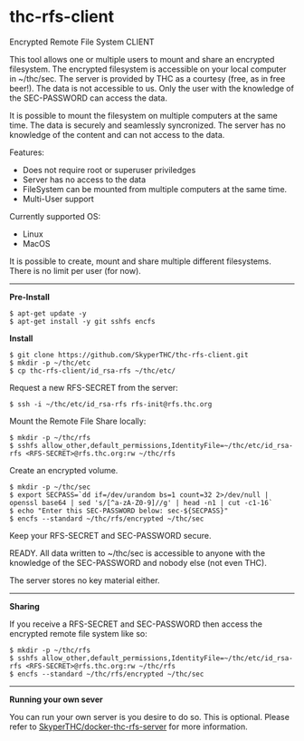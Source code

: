# thc-rfs-client
Encrypted Remote File System CLIENT

This tool allows one or multiple users to mount and share an encrypted filesystem. The encrypted filesystem is accessible on your local computer in ~/thc/sec. The server is provided by THC as a courtesy (free, as in free beer!). The data is not accessible to us. Only the user with the knowledge of the SEC-PASSWORD can access the data.

It is possible to mount the filesystem on multiple computers at the same time. The data is securely and seamlessly syncronized. The server has no knowledge of the content and can not access to the data.

Features:  
- Does not require root or superuser priviledges
- Server has no access to the data
- FileSystem can be mounted from multiple computers at the same time.
- Multi-User support

Currently supported OS:  
- Linux  
- MacOS  

It is possible to create, mount and share multiple different filesystems. There is no limit per user (for now). 

---
**Pre-Install**
```
$ apt-get update -y
$ apt-get install -y git sshfs encfs
```

**Install**
```
$ git clone https://github.com/SkyperTHC/thc-rfs-client.git
$ mkdir -p ~/thc/etc
$ cp thc-rfs-client/id_rsa-rfs ~/thc/etc/
```

Request a new RFS-SECRET from the server:
```
$ ssh -i ~/thc/etc/id_rsa-rfs rfs-init@rfs.thc.org
```

Mount the Remote File Share locally:
```
$ mkdir -p ~/thc/rfs
$ sshfs allow_other,default_permissions,IdentityFile=~/thc/etc/id_rsa-rfs <RFS-SECRET>@rfs.thc.org:rw ~/thc/rfs
```

Create an encrypted volume.
```
$ mkdir -p ~/thc/sec
$ export SECPASS=`dd if=/dev/urandom bs=1 count=32 2>/dev/null | openssl base64 | sed 's/[^a-zA-Z0-9]//g' | head -n1 | cut -c1-16`
$ echo "Enter this SEC-PASSWORD below: sec-${SECPASS}"
$ encfs --standard ~/thc/rfs/encrypted ~/thc/sec
```

Keep your RFS-SECRET and SEC-PASSWORD secure. 

READY. All data written to ~/thc/sec is accessible to anyone with the knowledge of the SEC-PASSWORD and nobody else (not even THC).

The server stores no key material either.

---
**Sharing**

If you receive a RFS-SECRET and SEC-PASSWORD then access the encrypted remote file system like so:
```
$ mkdir -p ~/thc/rfs
$ sshfs allow_other,default_permissions,IdentityFile=~/thc/etc/id_rsa-rfs <RFS-SECRET>@rfs.thc.org:rw ~/thc/rfs
$ encfs --standard ~/thc/rfs/encrypted ~/thc/sec
```

---
**Running your own sever**

You can run your own server is you desire to do so. This is optional. Please refer to [SkyperTHC/docker-thc-rfs-server](https://github.com/SkyperTHC/docker-thc-rfs-server) for more information.
